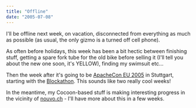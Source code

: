 ```yaml
---
title: "Offline"
date: "2005-07-08"
---
```


I'll be offline next week, on vacation, disconnected from everything as much as possible (as usual, the only gizmo is a turned off cell phone).

As often before holidays, this week has been a bit hectic between finishing stuff, getting a spare fork tube for the old bike before selling it (I'll tell you about the new one soon, it's YELLOW), finding my swimsuit etc...

Then the week after it's going to be [ApacheCon EU 2005](http://apachecon.com) in Stuttgart, starting with the [Blockathon](http://wiki.apache.org/cocoon/Blockathon). This sounds like two really cool weeks!

In the meantime, my Cocoon-based stuff is making interesting progress in the vicinity of [nouvo.ch](http://www.nouvo.ch) - I'll have more about this in a few weeks.
